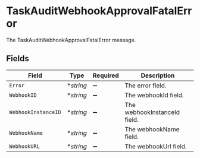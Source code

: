 # TaskAuditWebhookApprovalFatalError

The TaskAuditWebhookApprovalFatalError message.


## Fields

| Field                        | Type                         | Required                     | Description                  |
| ---------------------------- | ---------------------------- | ---------------------------- | ---------------------------- |
| `Error`                      | **string*                    | :heavy_minus_sign:           | The error field.             |
| `WebhookID`                  | **string*                    | :heavy_minus_sign:           | The webhookId field.         |
| `WebhookInstanceID`          | **string*                    | :heavy_minus_sign:           | The webhookInstanceId field. |
| `WebhookName`                | **string*                    | :heavy_minus_sign:           | The webhookName field.       |
| `WebhookURL`                 | **string*                    | :heavy_minus_sign:           | The webhookUrl field.        |